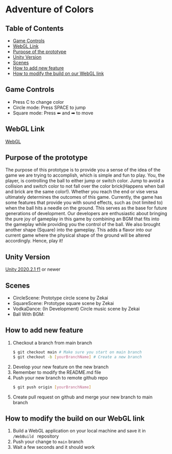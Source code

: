 # Adventure of Colors
## Table of Contents

- [Game Controls](#game-controls)
- [WebGL Link](#webgl-link)
- [Purpose of the prototype](#purpose-of-the-prototype)
- [Unity Version](#unity-version)
- [Scenes](#scenes)
- [How to add new feature](#How-to-add-new-feature)
- [How to modify the build on our WebGL link](#How-to-modify-the-build-on-our-WebGL-link)
<!-- - [Prefabs](#prefabs) -->

## Game Controls
- Press C to change color  
- Circle mode: Press SPACE to jump
- Square mode: Press ⬅ and ➡ to move 

## WebGL Link
[WebGL](https://zekaicai.github.io/AdventureOfColors/WebBuild/index.html)

## Purpose of the prototype

The purpose of this prototype is to provide you a sense of the idea of the game we are trying to accomplish, which is simple and fun to play. You, the player, is controlling the ball to either jump or switch color. Jump to avoid a collision and switch color to not fall over the color brick(Happens when ball and brick are the same color!).  Whether you reach the end or vise versa ultimately determines the outcomes of this game. Currently, the game has some features that provide you with sound effects, such as (not limited to) when the ball hits a needle on the ground. This serves as the base for future generations of development. Our developers are enthusiastic about bringing the pure joy of gameplay in this game by combining an BGM that fits into the gameplay while providing you the control of the ball. We also brought another shape (Square) into the gameplay. This adds a flavor into our current game where the physical shape of the ground will be altered accordingly. Hence, play it!

## Unity Version
[Unity 2020.2.1 f1](https://unity3d.com/get-unity/download?thank-you=update&download_nid=64387&os=Mac) or newer

## Scenes
- CircleScene: Prototype circle scene by Zekai
- SquareScene: Prototype square scene by Zekai
- VodkaDance: (In Development) Circle music scene by Zekai
- Ball With BGM: 

## How to add new feature
1. Checkout a branch from main branch
    ```sh
    $ git checkout main # Make sure you start on main branch
    $ git checkout -b [yourBranchName] # Create a new branch
    ```
2. Develop your new feature on the new branch
3. Remember to modify the README.md file
4. Push your new branch to remote github repo
    ```sh
    $ git push origin [yourBranchName]
    ```
5. Create pull request on github and merge your new branch to main branch

## How to modify the build on our WebGL link
1. Build a WebGL application on your local machine and save it in ```/WebBuild ``` repository
2. Push your change to ```main``` branch
3. Wait a few seconds and it should work

